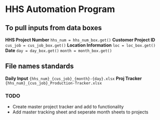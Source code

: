 # HHS Automation Program

## To pull inputs from data boxes
**HHS Project Number**
`hhs_num = hhs_num_box.get()`
**Customer Project ID**
`cus_job = cus_job_box.get()`
**Location Information**
`loc = loc_box.get()`
**Date**
`day = day_box.get()`
`month = month_box.get()`


## File names standards
**Daily Input**
`{hhs_num}_{cus_job}_{month}-{day}.xlsx`
**Proj Tracker**
`{hhs_num}_{cus_job}_Production-Tracker.xlsx`


### TODO
- Create master project tracker and add to functionality
- Add master tracking sheet and seperate month sheets to projects
